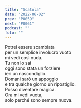 ```yaml
---
title: "Scatola"
date: "2022-06-02"
prev: "P0059"
next: "P0061"
podcast: ""
foto: ""
---
```


Potrei essere scambiata  
per un semplice involucro vuoto  
mi vedi così nuda.  
Tu non lo sai  
oggi sono stata un forziere  
ieri un nascondiglio.  
Domani sarò un appoggio  
e tra qualche giorno un ripostiglio.  
Posso diventare magica.  
Ora mi vedi vuota,  
solo perché sono sempre nuova.
